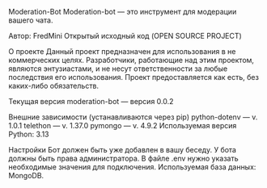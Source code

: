 Moderation-Bot
Moderation-bot — это инструмент для модерации вашего чата.

Автор: FredMini
Открытый исходный код (OPEN SOURCE PROJECT)

О проекте
Данный проект предназначен для использования в не коммерческих целях. Разработчики, работающие над этим проектом, являются энтузиастами, и не несут ответственности за любые последствия его использования. Проект предоставляется как есть, без каких-либо обязательств.

Текущая версия
moderation-bot — версия 0.0.2

Внешние зависимости (устанавливаются через pip)
python-dotenv — v. 1.0.1
telethon — v. 1.37.0
pymongo — v. 4.9.2
Используемая версия Python: 3.13

Настройки
Бот должен быть уже добавлен в вашу беседу.
У бота должны быть права администратора.
В файле .env нужно указать необходимые значения для подключения.
Используемая база данных: MongoDB.
